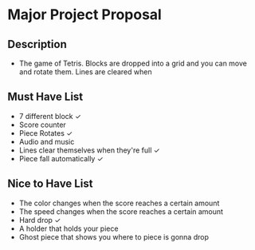 # Major Project Proposal

## Description 
- The game of Tetris. Blocks are dropped into a grid and you can move and rotate them. Lines are cleared when 

## Must Have List
- 7 different block ✓
- Score counter 
- Piece Rotates ✓
- Audio and music
- Lines clear themselves when they're full ✓
- Piece fall automatically ✓

## Nice to Have List
- The color changes when the score reaches a certain amount
- The speed changes when the score reaches a certain amount
- Hard drop ✓
- A holder that holds your piece
- Ghost piece that shows you where to piece is gonna drop